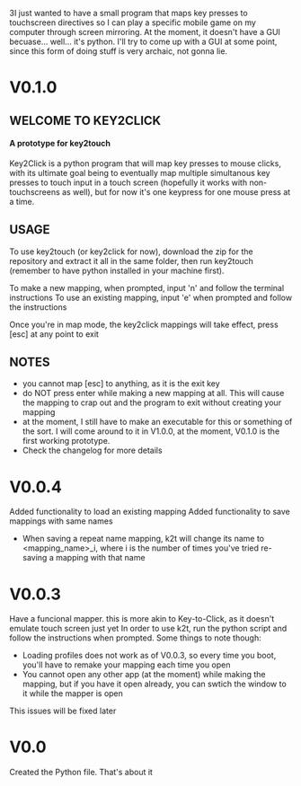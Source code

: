 3I just wanted to have a small program that maps key presses to touchscreen directives so I can play a specific mobile game on my computer through screen mirroring. 
At the moment, it doesn't have a GUI becuase... well... it's python. I'll try to come up with a GUI at some point, since this form of doing stuff is very archaic, not gonna lie.

# V0.1.0
## WELCOME TO KEY2CLICK
#### A prototype for key2touch
Key2Click is a python program that will map key presses to mouse clicks, with its ultimate goal being to eventually map multiple simultanous key presses to touch input in a touch screen (hopefully it works with non-touchscreens as well), but for now it's one keypress for one mouse press at a time.

## USAGE
To use key2touch (or key2click for now), download the zip for the repository and extract it all in the same folder, then run key2touch (remember to have python installed in your machine first).

To make a new mapping, when prompted, input 'n' and follow the terminal instructions
To use an existing mapping, input 'e' when prompted and follow the instructions

Once you're in map mode, the key2click mappings will take effect, press [esc] at any point to exit

## NOTES
- you cannot map [esc] to anything, as it is the exit key
- do NOT press enter while making a new mapping at all. This will cause the mapping to crap out and the program to exit without creating your mapping
- at the moment, I still have to make an executable for this or something of the sort. I will come around to it in V1.0.0, at the moment, V0.1.0 is the first working prototype.
- Check the changelog for more details

# V0.0.4
Added functionality to load an existing mapping
Added functionality to save mappings with same names
- When saving a repeat name mapping, k2t will change its name to <mapping_name>_i, where i is the number of times you've tried re-saving a mapping with that name

# V0.0.3
Have a funcional mapper. this is more akin to Key-to-Click, as it doesn't emulate touch screen just yet
In order to use k2t, run the python script and follow the instructions when prompted. Some things to note though: 
- Loading profiles does not work as of V0.0.3, so every time you boot, you'll have to remake your mapping each time you open
- You cannot open any other app (at the moment) while making the mapping, but if you have it open already, you can swtich the window to it while the mapper is open

This issues will be fixed later

# V0.0
Created the Python file. That's about it

